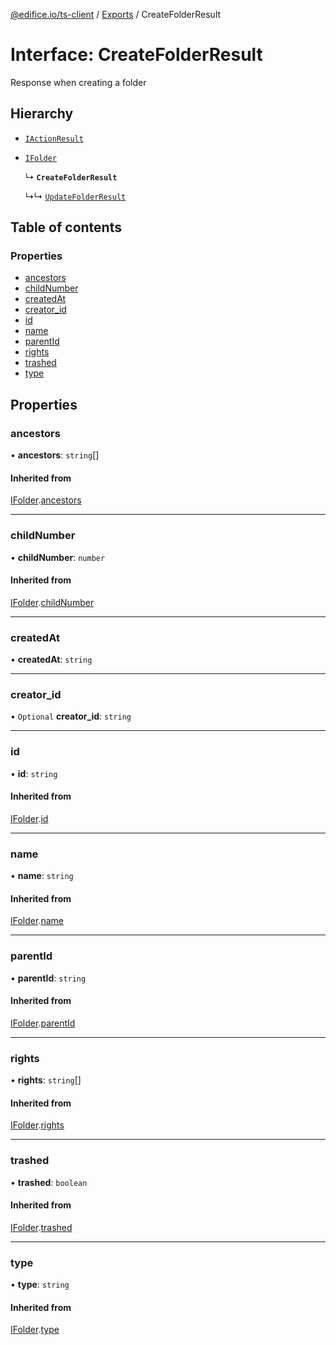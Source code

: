 [@edifice.io/ts-client](../README.md) / [Exports](../modules.md) / CreateFolderResult

# Interface: CreateFolderResult

Response when creating a folder

## Hierarchy

- [`IActionResult`](IActionResult.md)

- [`IFolder`](IFolder.md)

  ↳ **`CreateFolderResult`**

  ↳↳ [`UpdateFolderResult`](UpdateFolderResult.md)

## Table of contents

### Properties

- [ancestors](CreateFolderResult.md#ancestors)
- [childNumber](CreateFolderResult.md#childnumber)
- [createdAt](CreateFolderResult.md#createdat)
- [creator\_id](CreateFolderResult.md#creator_id)
- [id](CreateFolderResult.md#id)
- [name](CreateFolderResult.md#name)
- [parentId](CreateFolderResult.md#parentid)
- [rights](CreateFolderResult.md#rights)
- [trashed](CreateFolderResult.md#trashed)
- [type](CreateFolderResult.md#type)

## Properties

### ancestors

• **ancestors**: `string`[]

#### Inherited from

[IFolder](IFolder.md).[ancestors](IFolder.md#ancestors)

___

### childNumber

• **childNumber**: `number`

#### Inherited from

[IFolder](IFolder.md).[childNumber](IFolder.md#childnumber)

___

### createdAt

• **createdAt**: `string`

___

### creator\_id

• `Optional` **creator\_id**: `string`

___

### id

• **id**: `string`

#### Inherited from

[IFolder](IFolder.md).[id](IFolder.md#id)

___

### name

• **name**: `string`

#### Inherited from

[IFolder](IFolder.md).[name](IFolder.md#name)

___

### parentId

• **parentId**: `string`

#### Inherited from

[IFolder](IFolder.md).[parentId](IFolder.md#parentid)

___

### rights

• **rights**: `string`[]

#### Inherited from

[IFolder](IFolder.md).[rights](IFolder.md#rights)

___

### trashed

• **trashed**: `boolean`

#### Inherited from

[IFolder](IFolder.md).[trashed](IFolder.md#trashed)

___

### type

• **type**: `string`

#### Inherited from

[IFolder](IFolder.md).[type](IFolder.md#type)

